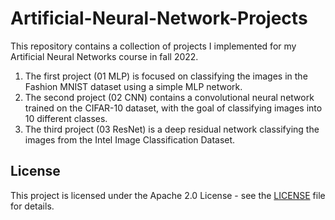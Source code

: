 # Artificial-Neural-Network-Projects

This repository contains a collection of projects I implemented for my Artificial Neural Networks course in fall 2022.

1. The first project (01 MLP) is focused on classifying the images in the Fashion MNIST dataset using a simple MLP network.
2. The second project (02 CNN) contains a convolutional neural network trained on the CIFAR-10 dataset, with the goal of classifying images into 10 different classes.
3. The third project (03 ResNet) is a deep residual network classifying the images from the Intel Image Classification Dataset.


## License
This project is licensed under the Apache 2.0 License - see the [LICENSE](LICENSE) file for details.
